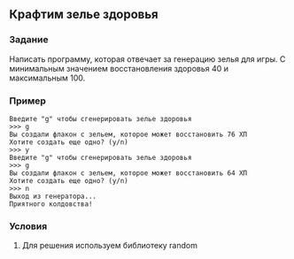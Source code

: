 ## Крафтим зелье здоровья


### Задание
Написать программу, которая отвечает за генерацию зелья для игры.
С минимальным значением восстановления здоровья 40 и максимальным 100. 

### Пример
```shell
Введите "g" чтобы сгенерировать зелье здоровья
>>> g
Вы создали флакон с зельем, которое может восстановить 76 ХП
Хотите создать еще одно? (y/n)
>>> y
Введите "g" чтобы сгенерировать зелье здоровья
>>> g
Вы создали флакон с зельем, которое может восстановить 64 ХП
Хотите создать еще одно? (y/n)
>>> n
Выход из генератора...
Приятного колдовства!
```

### Условия
1. Для решения используем библиотеку random




